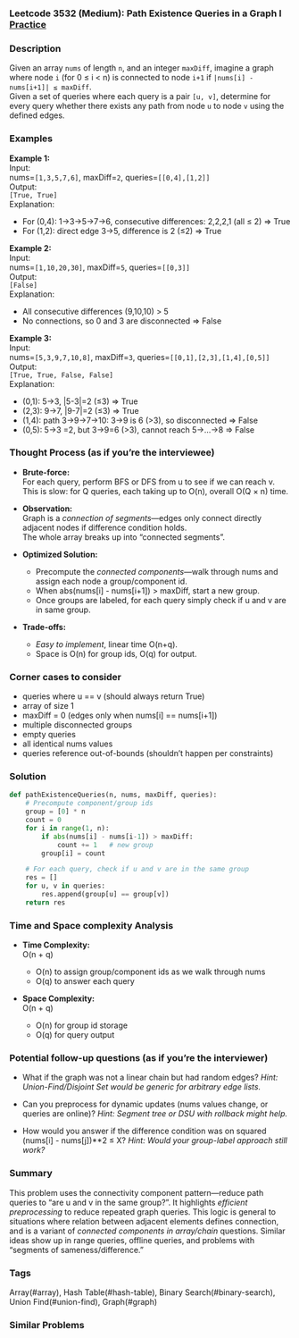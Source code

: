### Leetcode 3532 (Medium): Path Existence Queries in a Graph I [Practice](https://leetcode.com/problems/path-existence-queries-in-a-graph-i)

### Description  
Given an array `nums` of length `n`, and an integer `maxDiff`, imagine a graph where node `i` (for 0 ≤ i < n) is connected to node `i+1` if `|nums[i] - nums[i+1]| ≤ maxDiff`.  
Given a set of queries where each query is a pair `[u, v]`, determine for every query whether there exists any path from node `u` to node `v` using the defined edges.

### Examples  

**Example 1:**  
Input:  
nums=`[1,3,5,7,6]`, maxDiff=`2`, queries=`[[0,4],[1,2]]`  
Output:  
`[True, True]`  
Explanation:  
- For (0,4): 1→3→5→7→6, consecutive differences: 2,2,2,1 (all ≤ 2) ⇒ True  
- For (1,2): direct edge 3→5, difference is 2 (≤2) ⇒ True

**Example 2:**  
Input:  
nums=`[1,10,20,30]`, maxDiff=`5`, queries=`[[0,3]]`  
Output:  
`[False]`  
Explanation:  
- All consecutive differences (9,10,10) > 5  
- No connections, so 0 and 3 are disconnected ⇒ False

**Example 3:**  
Input:  
nums=`[5,3,9,7,10,8]`, maxDiff=`3`, queries=`[[0,1],[2,3],[1,4],[0,5]]`  
Output:  
`[True, True, False, False]`  
Explanation:  
- (0,1): 5→3, |5-3|=2 (≤3) ⇒ True  
- (2,3): 9→7, |9-7|=2 (≤3) ⇒ True  
- (1,4): path 3→9→7→10: 3→9 is 6 (>3), so disconnected ⇒ False  
- (0,5): 5→3 =2, but 3→9=6 (>3), cannot reach 5→...→8 ⇒ False

### Thought Process (as if you’re the interviewee)  

- **Brute-force:**  
  For each query, perform BFS or DFS from u to see if we can reach v. This is slow: for Q queries, each taking up to O(n), overall O(Q × n) time.

- **Observation:**  
  Graph is a *connection of segments*—edges only connect directly adjacent nodes if difference condition holds.  
  The whole array breaks up into “connected segments”.

- **Optimized Solution:**  
  - Precompute the *connected components*—walk through nums and assign each node a group/component id.  
  - When abs(nums[i] - nums[i+1]) > maxDiff, start a new group.  
  - Once groups are labeled, for each query simply check if u and v are in same group.

- **Trade-offs:**  
  - *Easy to implement*, linear time O(n+q).
  - Space is O(n) for group ids, O(q) for output.

### Corner cases to consider  
- queries where u == v (should always return True)
- array of size 1  
- maxDiff = 0 (edges only when nums[i] == nums[i+1])
- multiple disconnected groups  
- empty queries
- all identical nums values  
- queries reference out-of-bounds (shouldn’t happen per constraints)

### Solution

```python
def pathExistenceQueries(n, nums, maxDiff, queries):
    # Precompute component/group ids
    group = [0] * n
    count = 0
    for i in range(1, n):
        if abs(nums[i] - nums[i-1]) > maxDiff:
            count += 1   # new group
        group[i] = count

    # For each query, check if u and v are in the same group
    res = []
    for u, v in queries:
        res.append(group[u] == group[v])
    return res
```

### Time and Space complexity Analysis  

- **Time Complexity:**  
  O(n + q)  
  - O(n) to assign group/component ids as we walk through nums  
  - O(q) to answer each query

- **Space Complexity:**  
  O(n + q)  
  - O(n) for group id storage  
  - O(q) for query output

### Potential follow-up questions (as if you’re the interviewer)  

- What if the graph was not a linear chain but had random edges?
  *Hint: Union-Find/Disjoint Set would be generic for arbitrary edge lists.*

- Can you preprocess for dynamic updates (nums values change, or queries are online)?
  *Hint: Segment tree or DSU with rollback might help.*

- How would you answer if the difference condition was on squared (nums[i] - nums[j])**2 ≤ X?
  *Hint: Would your group-label approach still work?*

### Summary
This problem uses the connectivity component pattern—reduce path queries to “are u and v in the same group?”. It highlights *efficient preprocessing* to reduce repeated graph queries. This logic is general to situations where relation between adjacent elements defines connection, and is a variant of *connected components in array/chain* questions. Similar ideas show up in range queries, offline queries, and problems with “segments of sameness/difference.”

### Tags
Array(#array), Hash Table(#hash-table), Binary Search(#binary-search), Union Find(#union-find), Graph(#graph)

### Similar Problems

